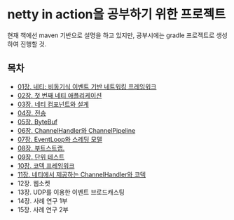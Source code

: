 # netty in action을 공부하기 위한 프로젝트

현재 책에선 maven 기반으로 설명을 하고 있지만, 공부시에는 gradle 프로젝트로 생성하여 진행할 것.

## 목차 

- [01장. 네티: 비동기식 이벤트 기반 네트워킹 프레임워크](./chap01/chap01_summary.md)
- [02장. 첫 번째 네티 애플리케이션](./chap02/chap02_summary.md)
- [03장. 네티 컴포넌트와 설계](./chap03/chap03_summary.md)
- [04장. 전송](./chap04/chap04_summary.md)
- [05장. ByteBuf](./chap05/chap05_summary.md)
- [06장. ChannelHandler와 ChannelPipeline](./chap06/chap06_summary.md)
- [07장. EventLoop와 스레딩 모델](./chap07/chap07_summary.md)
- [08장. 부트스트랩.](./chap08/chap08_summary.md)
- [09장. 단위 테스트](./chap09/chap09_summary.md)
- [10장. 코덱 프레임워크](./chap10/chap10_summary.md)
- [11장. 네티에서 제공하는 ChannelHandler와 코덱](./chap11/chap11_summary.md)
- 12장. 웹소켓
- 13장. UDP를 이용한 이벤트 브로드캐스팅
- 14장. 사례 연구 1부
- 15장. 사례 연구 2부